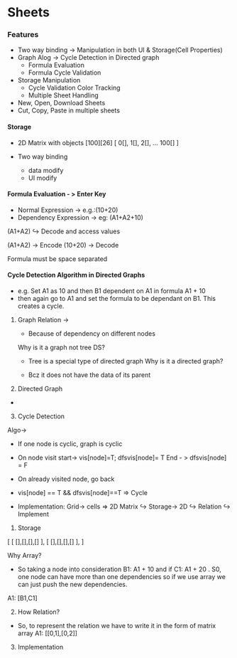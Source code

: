 # Sheets

### Features

- Two way binding -> Manipulation in both UI & Storage(Cell Properties)
- Graph Alog -> Cycle Detection in Directed graph
  - Formula Evaluation
  - Formula Cycle Validation
- Storage Manipulation
  - Cycle Validation Color Tracking
  - Multiple Sheet Handling
- New, Open, Download Sheets
- Cut, Copy, Paste in multiple sheets

#### Storage

- 2D Matrix with objects
  [100][26]
  [ 0[],
  1[],
  2[],
  ...
  100[]
  ]

- Two way binding
  - data modify
  - UI modify

#### Formula Evaluation - > Enter Key

- Normal Expression -> e.g.:(10+20)
- Dependency Expression -> eg: (A1+A2+10)

(A1+A2)
↪ Decode and access values

(A1+A2) -> Encode
(10+20) -> Decode

Formula must be space separated

#### Cycle Detection Algorithm in Directed Graphs

- e.g. Set A1 as 10 and then B1 dependent on A1 in formula A1 + 10
- then again go to A1 and set the formula to be dependant on B1. This creates a cycle.

1. Graph Relation ->

   - Because of dependency on different nodes

   Why is it a graph not tree DS?

   - Tree is a special type of directed graph
     Why is it a directed graph?

   - Bcz it does not have the data of its parent

2. Directed Graph

-

3. Cycle Detection

Algo->

- If one node is cyclic, graph is cyclic
- On node visit start-> vis[node]=T; dfsvis[node]= T
  End - > dfsvis[node] = F
- On already visited node, go back
- vis[node] == T && dfsvis[node]==T => Cycle

- Implementation: Grid-> cells => 2D Matrix
  ↪ Storage-> 2D
  ↪ Relation
  ↪ Implement

1. Storage

[
[ [],[],[],[] ],
[ [],[],[],[] ],
]

Why Array?

- So taking a node into consideration B1: A1 + 10 and if C1: A1 + 20 . S0, one node can have more than one dependencies so if we use array we can just push the new dependencies.

A1: [B1,C1]

2. How Relation?

- So, to represent the relation we have to write it in the form of matrix array A1: [[0,1],[0,2]]

3. Implementation
